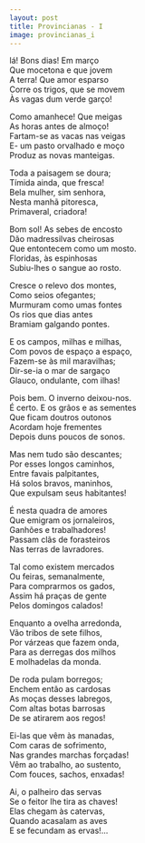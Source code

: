```yaml
---
layout: post
title: Provincianas - I
image: provincianas_i
---
```

<span class="caps" alt="O"></span>lá! Bons dias! Em março  
Que mocetona e que jovem  
A terra! Que amor esparso  
Corre os trigos, que se movem  
Às vagas dum verde garço!  

Como amanhece! Que meigas  
As horas antes de almoço!  
Fartam-se as vacas nas veigas  
E- um pasto orvalhado e moço  
Produz as novas manteigas.  

Toda a paisagem se doura;  
Tímida ainda, que fresca!  
Bela mulher, sim senhora,  
Nesta manhã pitoresca,  
Primaveral, criadora!  

Bom sol! As sebes de encosto  
Dão madressilvas cheirosas  
Que entontecem como um mosto.  
Floridas, às espinhosas  
Subiu-lhes o sangue ao rosto.  

Cresce o relevo dos montes,  
Como seios ofegantes;  
Murmuram como umas fontes  
Os rios que dias antes  
Bramiam galgando pontes.  

E os campos, milhas e milhas,  
Com povos de espaço a espaço,  
Fazem-se às mil maravilhas;  
Dir-se-ia o mar de sargaço  
Glauco, ondulante, com ilhas!  

Pois bem. O inverno deixou-nos.  
É certo. E os grãos e as sementes  
Que ficam doutros outonos  
Acordam hoje frementes  
Depois duns poucos de sonos.  

Mas nem tudo são descantes;  
Por esses longos caminhos,  
Entre favais palpitantes,  
Há solos bravos, maninhos,  
Que expulsam seus habitantes!  

É nesta quadra de amores  
Que emigram os jornaleiros,  
Ganhões e trabalhadores!  
Passam clãs de forasteiros  
Nas terras de lavradores.  

Tal como existem mercados  
Ou feiras, semanalmente,  
Para comprarmos os gados,  
Assim há praças de gente  
Pelos domingos calados!  

Enquanto a ovelha arredonda,  
Vão tribos de sete filhos,  
Por várzeas que fazem onda,  
Para as derregas dos milhos  
E molhadelas da monda.  

De roda pulam borregos;  
Enchem então as cardosas  
As moças desses labregos,  
Com altas botas barrosas  
De se atirarem aos regos!  

Ei-las que vêm às manadas,  
Com caras de sofrimento,  
Nas grandes marchas forçadas!  
Vêm ao trabalho, ao sustento,  
Com fouces, sachos, enxadas!  

Ai, o palheiro das servas  
Se o feitor lhe tira as chaves!  
Elas chegam às catervas,  
Quando acasalam as aves  
E se fecundam as ervas!...  